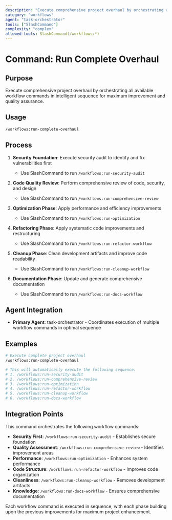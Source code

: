 ```yaml
---
description: "Execute comprehensive project overhaul by orchestrating all workflows in intelligent sequence for maximum improvement"
category: "workflows"
agent: "task-orchestrator"
tools: ["SlashCommand"]
complexity: "complex"
allowed-tools: SlashCommand(/workflows:*)
---
```


# Command: Run Complete Overhaul

## Purpose

Execute comprehensive project overhaul by orchestrating all available workflow commands in intelligent sequence for maximum improvement and quality assurance.

## Usage

```bash
/workflows:run-complete-overhaul
```

## Process

1. **Security Foundation**: Execute security audit to identify and fix vulnerabilities first
   - Use SlashCommand to run `/workflows:run-security-audit`

2. **Code Quality Review**: Perform comprehensive review of code, security, and design
   - Use SlashCommand to run `/workflows:run-comprehensive-review`

3. **Optimization Phase**: Apply performance and efficiency improvements
   - Use SlashCommand to run `/workflows:run-optimization`

4. **Refactoring Phase**: Apply systematic code improvements and restructuring
   - Use SlashCommand to run `/workflows:run-refactor-workflow`

5. **Cleanup Phase**: Clean development artifacts and improve code readability
   - Use SlashCommand to run `/workflows:run-cleanup-workflow`

6. **Documentation Phase**: Update and generate comprehensive documentation
   - Use SlashCommand to run `/workflows:run-docs-workflow`

## Agent Integration

- **Primary Agent**: task-orchestrator - Coordinates execution of multiple workflow commands in optimal sequence

## Examples

```bash
# Execute complete project overhaul
/workflows:run-complete-overhaul

# This will automatically execute the following sequence:
# 1. /workflows:run-security-audit
# 2. /workflows:run-comprehensive-review
# 3. /workflows:run-optimization
# 4. /workflows:run-refactor-workflow
# 5. /workflows:run-cleanup-workflow
# 6. /workflows:run-docs-workflow
```

## Integration Points

This command orchestrates the following workflow commands:

- **Security First**: `/workflows:run-security-audit` - Establishes secure foundation
- **Quality Assessment**: `/workflows:run-comprehensive-review` - Identifies improvement areas
- **Performance**: `/workflows:run-optimization` - Enhances system performance
- **Code Structure**: `/workflows:run-refactor-workflow` - Improves code organization
- **Cleanliness**: `/workflows:run-cleanup-workflow` - Removes development artifacts
- **Knowledge**: `/workflows:run-docs-workflow` - Ensures comprehensive documentation

Each workflow command is executed in sequence, with each phase building upon the previous improvements for maximum project enhancement.
